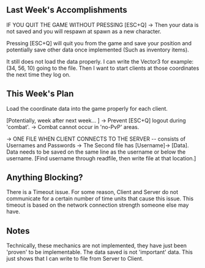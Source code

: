 
## Last Week's Accomplishments

IF YOU QUIT THE GAME WITHOUT PRESSING [ESC+Q] -> Then your data is not saved and you will respawn at spawn as a new character. 

Pressing [ESC+Q] will quit you from the game and save your position and potentially save other data once implemented (Such as inventory items).

It still does not load the data properly. I can write the Vector3 for example: (34, 56, 10) going to the file. Then I want to start clients at those coordinates the next time they log on.

## This Week's Plan

Load the coordinate data into the game properly for each client. 

[Potentially, week after next week... ]
-> Prevent [ESC+Q] logout during 'combat'.
-> Combat cannot occur in 'no-PvP' areas.

-> ONE FILE WHEN CLIENT CONNECTS TO THE SERVER -- consists of Usernames and Passwords
-> The Second file has [Username]-> [Data]. Data needs to be saved on the same line as the username or below the username. [Find username through readfile, then write file at that location.]

## Anything Blocking?
There is a Timeout issue. For some reason, Client and Server do not communicate for a certain number of time units that cause this issue. This timeout is based on the network connection strength someone else may have.

## Notes
Technically, these mechanics are not implemented, they have just been 'proven' to be implementable. The data saved is not 'important' data. This just shows that I can write to file from Server to Client.